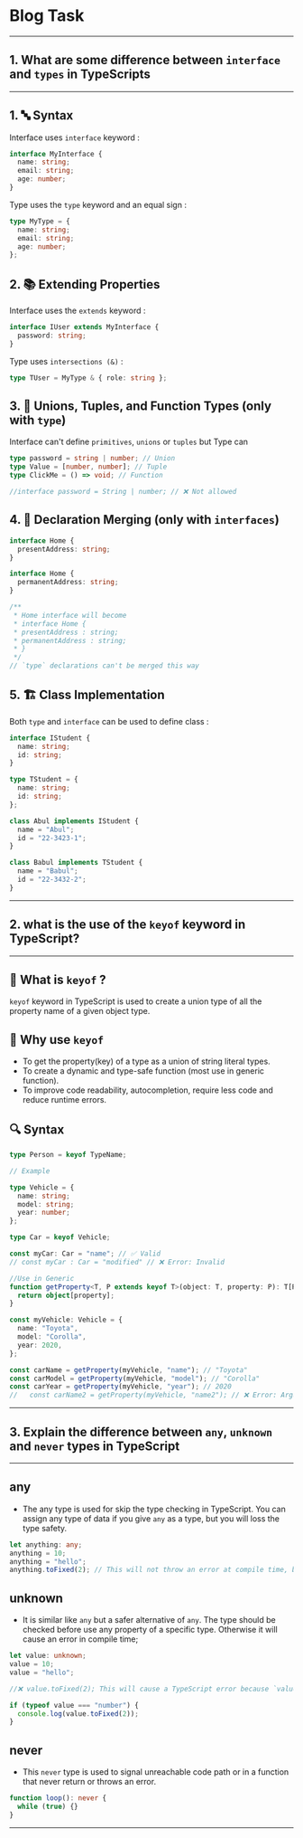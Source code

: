 # Blog Task

---

## 1. What are some difference between `interface` and `types` in TypeScripts

---

## 1. 🔤 Syntax

Interface uses `interface` keyword :

```ts
interface MyInterface {
  name: string;
  email: string;
  age: number;
}
```

Type uses the `type` keyword and an equal sign :

```ts
type MyType = {
  name: string;
  email: string;
  age: number;
};
```

## 2. 📚 Extending Properties

Interface uses the `extends` keyword :

```ts
interface IUser extends MyInterface {
  password: string;
}
```

Type uses `intersections (&)` :

```ts
type TUser = MyType & { role: string };
```

## 3. 🔗 Unions, Tuples, and Function Types (only with `type`)

Interface can't define `primitives`, `unions` or `tuples` but Type can

```ts
type password = string | number; // Union
type Value = [number, number]; // Tuple
type ClickMe = () => void; // Function

//interface password = String | number; // ❌ Not allowed
```

## 4. 🧬 Declaration Merging (only with `interfaces`)

```ts
interface Home {
  presentAddress: string;
}

interface Home {
  permanentAddress: string;
}

/**
 * Home interface will become
 * interface Home {
 * presentAddress : string;
 * permanentAddress : string;
 * }
 */
// `type` declarations can't be merged this way
```

## 5. 🏗️ Class Implementation

Both `type` and `interface` can be used to define class :

```ts
interface IStudent {
  name: string;
  id: string;
}

type TStudent = {
  name: string;
  id: string;
};

class Abul implements IStudent {
  name = "Abul";
  id = "22-3423-1";
}

class Babul implements TStudent {
  name = "Babul";
  id = "22-3432-2";
}
```

---

## 2. what is the use of the `keyof` keyword in TypeScript?

---

## 🔑 What is `keyof` ?

`keyof` keyword in TypeScript is used to create a union type of all the property name of a given object type.

## 🧠 Why use `keyof`

- To get the property(key) of a type as a union of string literal types.
- To create a dynamic and type-safe function (most use in generic function).
- To improve code readability, autocompletion, require less code and reduce runtime errors.

## 🔍 Syntax

```ts
type Person = keyof TypeName;

// Example

type Vehicle = {
  name: string;
  model: string;
  year: number;
};

type Car = keyof Vehicle;

const myCar: Car = "name"; // ✅ Valid
// const myCar : Car = "modified" // ❌ Error: Invalid

//Use in Generic
function getProperty<T, P extends keyof T>(object: T, property: P): T[P] {
  return object[property];
}

const myVehicle: Vehicle = {
  name: "Toyota",
  model: "Corolla",
  year: 2020,
};

const carName = getProperty(myVehicle, "name"); // "Toyota"
const carModel = getProperty(myVehicle, "model"); // "Corolla"
const carYear = getProperty(myVehicle, "year"); // 2020
//   const carName2 = getProperty(myVehicle, "name2"); // ❌ Error: Argument of type '"name2"' is not assignable to parameter of type '"name" | "model" | "year"'.
```

---

## 3. Explain the difference between `any`, `unknown` and `never` types in TypeScript

---

## any

- The any type is used for skip the type checking in TypeScript. You can assign any type of data if you give `any` as a type, but you will loss the type safety.

```ts
let anything: any;
anything = 10;
anything = "hello";
anything.toFixed(2); // This will not throw an error at compile time, but will throw and error at runtime if value is not a number
```

## unknown

- It is similar like `any` but a safer alternative of `any`. The type should be checked before use any property of a specific type. Otherwise it will cause an error in compile time;

```ts
let value: unknown;
value = 10;
value = "hello";

//❌ value.toFixed(2); This will cause a TypeScript error because `value` is of type `unknown`

if (typeof value === "number") {
  console.log(value.toFixed(2));
}
```

## never

- This `never` type is used to signal unreachable code path or in a function that never return or throws an error. 

```ts
function loop(): never {
  while (true) {}
}

```

---
